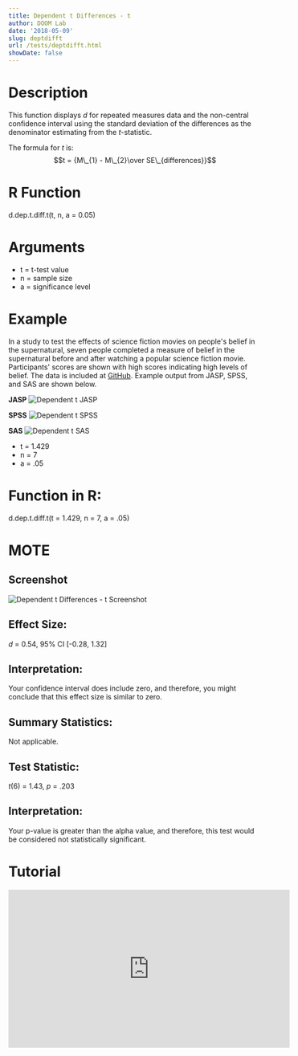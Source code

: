 ```yaml
---
title: Dependent t Differences - t
author: DOOM Lab
date: '2018-05-09'
slug: deptdifft
url: /tests/deptdifft.html
showDate: false
---
```


<script src="//yihui.name/js/math-code.js"></script>
<script async
src="//cdn.bootcss.com/mathjax/2.7.1/MathJax.js?config=TeX-MML-AM_CHTML">
</script>

# Description   

This function displays *d* for repeated measures data and the non-central confidence interval using the standard deviation of the differences as the denominator estimating from the *t*-statistic.

The formula for *t* is: $$t = {M\_{1} - M\_{2}\over SE\_{differences}}$$

# R Function

d.dep.t.diff.t(t, n, a = 0.05)

# Arguments 

+ t	= t-test value
+ n	= sample size
+ a	= significance level

# Example  

In a study to test the effects of science fiction movies on people's belief in the supernatural, seven people completed a measure of belief in the supernatural before and after watching a popular science fiction movie. Participants' scores are shown with high scores indicating high levels of belief. The data is included at [GitHub](https://github.com/doomlab/shiny-server/tree/master/MOTE/examples). Example output from JASP, SPSS, and SAS are shown below.

**JASP**
![Dependent t JASP](https://raw.githubusercontent.com/doomlab/shiny-server/master/MOTE/examples/dependent%20t%20JASP.png)

**SPSS**
![Dependent t SPSS](https://raw.githubusercontent.com/doomlab/shiny-server/master/MOTE/examples/dependent%20t%20SPSS.png)

**SAS**
![Dependent t SAS](https://raw.githubusercontent.com/doomlab/shiny-server/master/MOTE/examples/dependent%20t%20SAS.PNG)

+ t	= 1.429
+ n	= 7
+ a	= .05

# Function in R: 

d.dep.t.diff.t(t = 1.429, n = 7, a = .05)

# MOTE

## Screenshot

![Dependent t Differences - t Screenshot](../images/deptdifft.jpg)

## Effect Size:

*d* = 0.54, 95% CI [-0.28, 1.32]

## Interpretation: 

Your confidence interval does include zero, and therefore, you might conclude that this effect size is similar to zero.

## Summary Statistics: 

Not applicable.

## Test Statistic: 

*t*(6) = 1.43, *p* = .203

## Interpretation: 

Your p-value is greater than the alpha value, and therefore, this test would be considered not statistically significant.

# Tutorial

<iframe width="560" height="315" src="https://www.youtube.com/embed/eq9X4ynxq2A" frameborder="0" allow="autoplay; encrypted-media" allowfullscreen></iframe>
